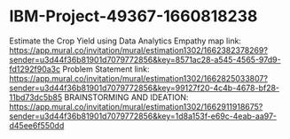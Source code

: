# IBM-Project-49367-1660818238
Estimate the Crop Yield using Data Analytics
Empathy map link: https://app.mural.co/invitation/mural/estimation1302/1662382378269?sender=u3d44f36b81901d7079772856&key=8571ac28-a545-4565-97d9-fd1292f90a3c
Problem Statement link: https://app.mural.co/invitation/mural/estimation1302/1662825033807?sender=u3d44f36b81901d7079772856&key=99127f20-4c4b-4678-bf28-11bd73dc5b85
BRAINSTORMING AND IDEATION: https://app.mural.co/invitation/mural/estimation1302/1662911918675?sender=u3d44f36b81901d7079772856&key=1d8a153f-e69c-4eab-aa97-d45ee6f550dd
